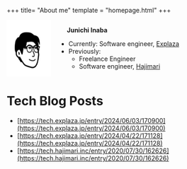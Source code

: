 +++
title= "About me"
template = "homepage.html"
+++

<div style="display: flex; gap: 1rem;">
  <img 
    src="./profile.jpg"
    alt="sample" 
    width="100px" 
  />
  <div>

  <p style="font-weight: 700; padding-left: 1.25rem;">Junichi Inaba</p>

  - Currently: Software engineer, [Explaza](https://explaza.jp/)
  - Previously:
      - Freelance Engineer
      - Software engineer, [Hajimari](https://www.hajimari.inc/)
  </div> 
</div>

# Tech Blog Posts 
- [https://tech.explaza.jp/entry/2024/06/03/170900](https://tech.explaza.jp/entry/2024/06/03/170900)
- [https://tech.explaza.jp/entry/2024/04/22/171128](https://tech.explaza.jp/entry/2024/04/22/171128)
- [https://tech.hajimari.inc/entry/2020/07/30/162626](https://tech.hajimari.inc/entry/2020/07/30/162626)


